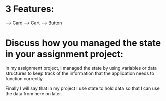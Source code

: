 # 3 Features:
--> Card
--> Cart
--> Button

# Discuss how you managed the state in your assignment project:
In my assignment project, I managed the state by using variables or data structures to keep track of the information that the application needs to function correctly.

Finally I will say that in my project I use state to hold data so that I can use the data from here on later.
